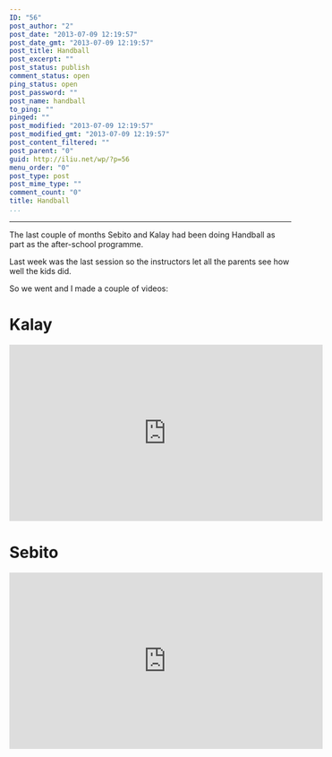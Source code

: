 ```yaml
---
ID: "56"
post_author: "2"
post_date: "2013-07-09 12:19:57"
post_date_gmt: "2013-07-09 12:19:57"
post_title: Handball
post_excerpt: ""
post_status: publish
comment_status: open
ping_status: open
post_password: ""
post_name: handball
to_ping: ""
pinged: ""
post_modified: "2013-07-09 12:19:57"
post_modified_gmt: "2013-07-09 12:19:57"
post_content_filtered: ""
post_parent: "0"
guid: http://iliu.net/wp/?p=56
menu_order: "0"
post_type: post
post_mime_type: ""
comment_count: "0"
title: Handball
...
```

---

The last couple of months Sebito and Kalay had been doing Handball as part as the after-school programme.

Last week was the last session so the instructors let all the parents see how well the kids did.

So we went and I made a couple of videos:

<h1>Kalay</h1>

<iframe width="560" height="315" src="https://www.youtube.com/embed/LVqjaUcKZgo" frameborder="0" allow="autoplay; encrypted-media" allowfullscreen></iframe>

<h1>Sebito</h1>

<iframe width="560" height="315" src="https://www.youtube.com/embed/DpLZl0l2B9o" frameborder="0" allow="autoplay; encrypted-media" allowfullscreen></iframe>

